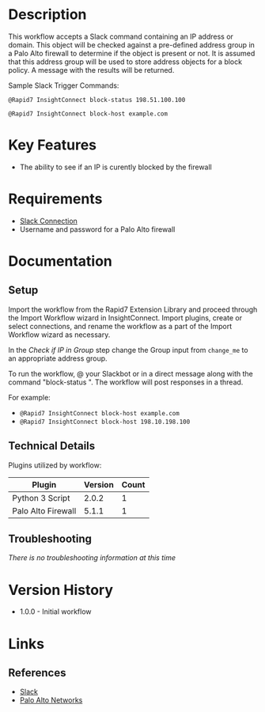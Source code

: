 # Description

This workflow accepts a Slack command containing an IP address or domain. This object will be checked against a pre-defined address group in a Palo Alto firewall to determine if the object is present or not. It is assumed that this address group will be used to store address objects for a block policy. A message with the results will be returned.

Sample Slack Trigger Commands:

`@Rapid7 InsightConnect block-status 198.51.100.100`

`@Rapid7 InsightConnect block-host example.com`

# Key Features

* The ability to see if an IP is curently blocked by the firewall

# Requirements

* [Slack Connection](https://insightconnect.help.rapid7.com/docs/configure-slack-for-chatops)
* Username and password for a Palo Alto firewall

# Documentation

## Setup

Import the workflow from the Rapid7 Extension Library and proceed through the Import Workflow wizard in InsightConnect. Import plugins, create or select connections, and rename the workflow as a part of the Import Workflow wizard as necessary.

In the _Check if IP in Group_ step change the Group input from `change_me` to an appropriate address group.

To run the workflow, @ your Slackbot or in a direct message along with the command "block-status <IP>". The workflow will post responses in a thread.

For example:

* `@Rapid7 InsightConnect block-host example.com`
* `@Rapid7 InsightConnect block-host 198.10.198.100`

## Technical Details

Plugins utilized by workflow:

|Plugin|Version|Count|
|----|----|--------|
|Python 3 Script|2.0.2|1|
|Palo Alto Firewall|5.1.1|1|

## Troubleshooting

_There is no troubleshooting information at this time_

# Version History

* 1.0.0 - Initial workflow

# Links

## References

* [Slack](https://www.slack.com/)
* [Palo Alto Networks](https://www.paloaltonetworks.com/)
